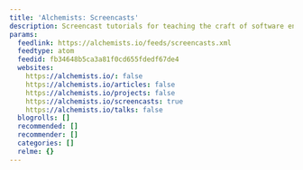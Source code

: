```yaml
---
title: 'Alchemists: Screencasts'
description: Screencast tutorials for teaching the craft of software engineering.
params:
  feedlink: https://alchemists.io/feeds/screencasts.xml
  feedtype: atom
  feedid: fb34648b5ca3a81f0cd655fdedf67de4
  websites:
    https://alchemists.io/: false
    https://alchemists.io/articles: false
    https://alchemists.io/projects: false
    https://alchemists.io/screencasts: true
    https://alchemists.io/talks: false
  blogrolls: []
  recommended: []
  recommender: []
  categories: []
  relme: {}
---
```

